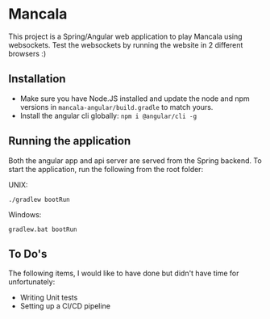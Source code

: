 # Mancala
This project  is a Spring/Angular web application to play Mancala using websockets. Test the websockets by running the website in 2 different browsers :)

## Installation
-  Make sure you have Node.JS installed and update the node and npm versions in `mancala-angular/build.gradle` to match yours.
-  Install the angular cli globally: `npm i @angular/cli -g`

## Running the application
Both the angular app and api server are served from the Spring backend.
To start the application, run the following from the root folder:

UNIX:
```
./gradlew bootRun
```

Windows:
```
gradlew.bat bootRun
```

## To Do's
The following items, I would like to have done but didn't have time for unfortunately:
-  Writing Unit tests
-  Setting up a CI/CD pipeline
